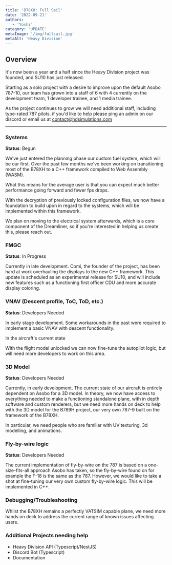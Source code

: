 ```yaml
---
title: 'B78XH: Full Sail'
date: '2022-09-21'
authors:
   - 'Yoshi'
category: 'UPDATE'
metaImage: '/img/fullsail.jpg'
metaAlt: 'Heavy Division'
---
```


## Overview

It's now been a year and a half since the Heavy Division project was founded, and SU10 has just released.

Starting as a solo project with a desire to improve upon the default Asobo 787-10, our team has grown into a staff of 6 with 4 currently on the development team, 1 developer trainee, and 1 media trainee.

As the project continues to grow we will need additional staff, including type-rated 787 pilots. if you'd like to help please ping an admin on our discord or email us at [contact@hdsimulations.com](contact@hdsimulations.com)

---

### Systems

**Status**: Begun

We've just entered the planning phase our custom fuel system, which will be our first. Over the past few months we've been working on transitioning most of the B78XH to a C++ framework compiled to Web Assembly (WASM).

What this means for the average user is that you can expect much better performance going forward and fewer fps drops. 

With the decryption of previously locked configuration files, we now have a foundation to build upon in regard to the systems, which will be implemented within this framework.

We plan on moving to the electrical system afterwards, which is a core component of the Dreamliner, so if you're interested in helping us create this, please reach out.

### FMGC

**Status**: In Progress

Currently in late development. Comi, the founder of the project, has been hard at work overhauling the displays to the new C++ framework. This update is scheduled as an experimental release for SU10, and will include new features such as a functioning first officer CDU and more accurate display coloring.

### VNAV (Descent profile, ToC, ToD, etc.)

**Status**: Developers Needed

In early stage development. Some workarounds in the past were required to implement a basic VNAV with descent functionality.

In the aircraft's current state

With the flight model unlocked we can now fine-tune the autopilot logic, but will need more developers to work on this area.

### 3D Model

**Status**: Developers Needed

Currently, in early development. The current state of our aircraft is entirely dependent on Asobo for a 3D model. In theory, we now have access to everything needed to make a functioning standalone plane, with in depth software and custom renderers, but we need more hands on deck to help with the 3D model for the B789H project, our very own 787-9 built on the framework of the B78XH. 

In particular, we need people who are familiar with UV texturing, 3d modelling, and animations. 

### Fly-by-wire logic

**Status**: Developers Needed

The current implementation of fly-by-wire on the 787 is based on a one-size-fits-all approach Asobo has taken, so the fly-by-wire found on for example the F-18 is the same as the 787. However, we would like to take a shot at fine-tuning our very own custom fly-by-wire logic. This will be implemented in C++.

### Debugging/Troubleshooting

Whilst the B78XH remains a perfectly VATSIM capable plane, we need more hands on deck to address the current range of known issues affecting users. 

### Additional Projects needing help

- Heavy Division API (Typescript/NestJS)
- Discord Bot (Typescript)
- Documentation

